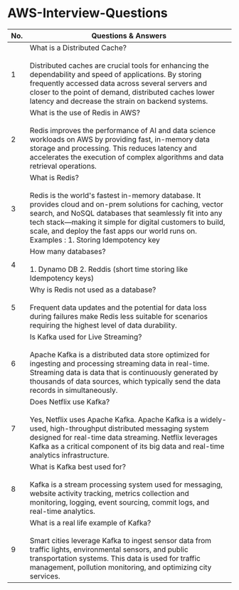 # AWS-Interview-Questions

| No. | Questions & Answers                                                                                                                                                  |
| --- | ----------------------------------------------------------------------------------------------------------------------------------------------------------------- |
| 1   | What is a Distributed Cache? <br/><br/> Distributed caches are crucial tools for enhancing the dependability and speed of applications. By storing frequently accessed data across several servers and closer to the point of demand, distributed caches lower latency and decrease the strain on backend systems. 
| 2   | What is the use of Redis in AWS? <br/><br/> Redis improves the performance of AI and data science workloads on AWS by providing fast, in-memory data storage and processing. This reduces latency and accelerates the execution of complex algorithms and data retrieval operations.
| 3   | What is Redis? <br/><br/> Redis is the world's fastest in-memory database. It provides cloud and on-prem solutions for caching, vector search, and NoSQL databases that seamlessly fit into any tech stack—making it simple for digital customers to build, scale, and deploy the fast apps our world runs on. Examples : 1. Storing Idempotency key
| 4   | How many databases? <br/><br/> 1. Dynamo DB 2. Reddis (short time storing like Idempotency keys)
| 5   | Why is Redis not used as a database? <br/><br/> Frequent data updates and the potential for data loss during failures make Redis less suitable for scenarios requiring the highest level of data durability.
| 6   | Is Kafka used for Live Streaming? <br/><br/> Apache Kafka is a distributed data store optimized for ingesting and processing streaming data in real-time. Streaming data is data that is continuously generated by thousands of data sources, which typically send the data records in simultaneously.
| 7   | Does Netflix use Kafka? <br/><br/> Yes, Netflix uses Apache Kafka. Apache Kafka is a widely-used, high-throughput distributed messaging system designed for real-time data streaming. Netflix leverages Kafka as a critical component of its big data and real-time analytics infrastructure.
| 8   | What is Kafka best used for? <br/><br/> Kafka is a stream processing system used for messaging, website activity tracking, metrics collection and monitoring, logging, event sourcing, commit logs, and real-time analytics.
| 9   | What is a real life example of Kafka? <br/><br/> Smart cities leverage Kafka to ingest sensor data from traffic lights, environmental sensors, and public transportation systems. This data is used for traffic management, pollution monitoring, and optimizing city services.
